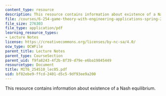```yaml
---
content_type: resource
description: This resource contains information about existence of a Nash equilibrium.
file: /courses/6-254-game-theory-with-engineering-applications-spring-2010/bf82ebe9ffcd2401d5c59df93ee9a200_MIT6_254S10_lec05.pdf
file_size: 276303
file_type: application/pdf
learning_resource_types:
- Lecture Notes
license: https://creativecommons.org/licenses/by-nc-sa/4.0/
ocw_type: OCWFile
parent_title: Lecture Notes
parent_type: CourseSection
parent_uid: f9fa8243-4f2b-8f39-d79e-e6ba19845449
resourcetype: Document
title: MIT6_254S10_lec05.pdf
uid: bf82ebe9-ffcd-2401-d5c5-9df93ee9a200
---
```

This resource contains information about existence of a Nash equilibrium.